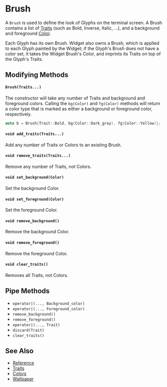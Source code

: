# Brush

A `Brush` is used to define the look of Glyphs on the terminal screen.  A
Brush contains a list of [Traits](traits.md) (such as Bold, Inverse, Italic,
...), and a background and foreground [Color](colors.md).

Each Glyph has its own Brush. Widget also owns a Brush, which is applied to each
Glyph painted by the Widget; if the Glyph's Brush does not have a color set, it
takes the Widget Brush's Color, and imprints its Traits on top of the Glyph's
Traits.

## Modifying Methods

#### `Brush(Traits...)`

The constructor will take any number of Traits and background and foreground
colors. Calling the `bg(Color)` and `fg(Color)` methods will return a color type
that is marked as either a background or foreground color, respectively.

```cpp
auto b = Brush{Trait::Bold, bg(Color::Dark_gray), fg(Color::Yellow)};
```

#### `void add_traits(Traits...)`

Add any number of Traits or Colors to an existing Brush.

#### `void remove_traits(Traits...)`

Remove any number of Traits, not Colors.

#### `void set_background(Color)`

Set the background Color.

#### `void set_foreground(Color)`

Set the foreground Color.

#### `void remove_background()`

Remove the background Color.

#### `void remove_foreground()`

Remove the foreground Color.

#### `void clear_traits()`

Removes all Traits, not Colors.

## Pipe Methods

- `operator|(..., Background_color)`
- `operator|(..., Foreground_color)`
- `remove_background()`
- `remove_foreground()`
- `operator|(..., Trait)`
- `discard(Trait)`
- `clear_traits()`

## See Also

- [Reference](https://animber-coder.github.io/CaTerm/classox_1_1Brush.html)
- [Traits](traits.md)
- [Colors](colors.md)
- [Wallpaper](wallpaper.md)
